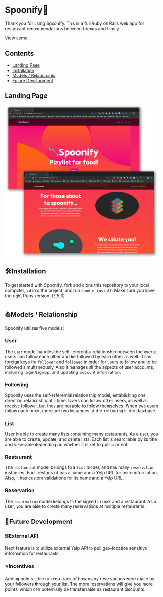 # Spoonify🥄

Thank you for using Spoonify. This is a full Ruby on Rails web app for restaurant recommendations between friends and family.

View [demo](https://youtu.be/bWe333-MJ80)

## Contents

- [Landing Page](#landing-page)
- [Installation](#installation)
- [Models / Relationship](#models--relationship)
- [Future Development](#future-development)

## Landing Page

![Spoonify1](app/assets/images/spoonify.png)

## 🛠Installation

To get started with Spoonify, fork and clone this repository to your local computer, ```cd``` into the project, and run ```bundle install```. Make sure you have the right Ruby version. (2.5.3)

## ⛵️Models / Relationship

Spoonify utilizes five models:

### User

The ```user``` model handles the self-referential relationship between the users; users can follow each other and be followed by each other as well. It has foreign keys for ```follower``` and ```followed``` in order for users to follow and to be followed simultaneously. Also it manages all the aspects of user accounts, including login/signup, and updating account information.

### Following

Spoonify uses the self-referential relationship model, establishing one direction relationship at a time. Users can follow other users, as well as receive follower, but they are not able to follow themselves. When two users follow each other, there are two instances of the ```following``` in the database.

### List

User is able to create many lists containing many restaurants. As a user, you are able to create, update, and delete lists. Each list is searchable by its title and view-able depending on whether it is set to public or not.

### Restaurant

The ```restaurant``` model belongs to a ```list``` model, and has many ```reservation``` instances. Each restaurant has a name and a Yelp URL for more information. Also, it has custom validations for its name and a Yelp URL.

### Reservation

The ```reservation``` model belongs to the signed in user and a restaurant. As a user, you are able to create many reservations at multiple restaurants.

## 🚀Future Development

### ⛓External API

Next feature is to utilize external Yelp API to pull geo-location sensitive information for restaurants.

### ⭐️Incentives

Adding points table to keep track of how many reservations were made by your followers through your list. The more reservations will give you more points, which can potentially be transferrable as restaurant discounts.
